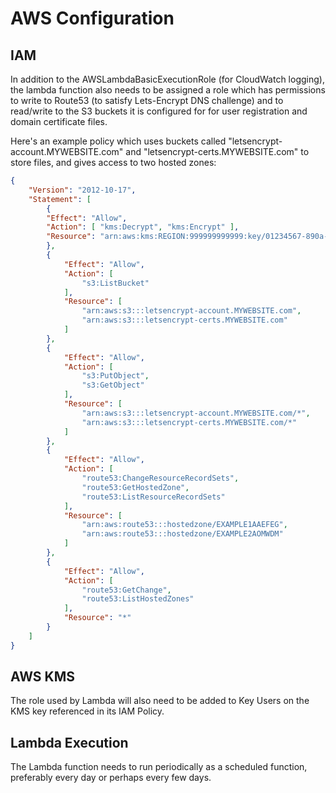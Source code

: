 # AWS Configuration

## IAM
In addition to the AWSLambdaBasicExecutionRole (for CloudWatch logging), the
lambda function also needs to be assigned a role which
has permissions to write to Route53 (to satisfy Lets-Encrypt DNS challenge) and
to read/write to the S3 buckets it is configured for for user registration and
domain certificate files.

Here's an example policy which uses buckets called "letsencrypt-account.MYWEBSITE.com" 
and "letsencrypt-certs.MYWEBSITE.com" to store files, and gives access to two hosted zones:

```json
{
    "Version": "2012-10-17",
    "Statement": [
        {
		"Effect": "Allow",
		"Action": [ "kms:Decrypt", "kms:Encrypt" ],
		"Resource": "arn:aws:kms:REGION:999999999999:key/01234567-890a-bcde-f012-3456789abcde"
        },
        {
            "Effect": "Allow",
            "Action": [
                "s3:ListBucket"
            ],
            "Resource": [
                "arn:aws:s3:::letsencrypt-account.MYWEBSITE.com",
                "arn:aws:s3:::letsencrypt-certs.MYWEBSITE.com"
            ]
        },
        {
            "Effect": "Allow",
            "Action": [
                "s3:PutObject",
                "s3:GetObject"
            ],
            "Resource": [
                "arn:aws:s3:::letsencrypt-account.MYWEBSITE.com/*",
                "arn:aws:s3:::letsencrypt-certs.MYWEBSITE.com/*"
            ]
        },
        {
            "Effect": "Allow",
            "Action": [
                "route53:ChangeResourceRecordSets",
                "route53:GetHostedZone",
                "route53:ListResourceRecordSets"
            ],
            "Resource": [
                "arn:aws:route53:::hostedzone/EXAMPLE1AAEFEG",
                "arn:aws:route53:::hostedzone/EXAMPLE2AOMWDM"
            ]
        },
        {
            "Effect": "Allow",
            "Action": [
                "route53:GetChange",
                "route53:ListHostedZones"
            ],
            "Resource": "*"
        }
    ]
}
```

## AWS KMS
The role used by Lambda will also need to be added to Key Users on the KMS key referenced in its IAM Policy.

## Lambda Execution
The Lambda function needs to run periodically as a scheduled function, preferably
every day or perhaps every few days.
